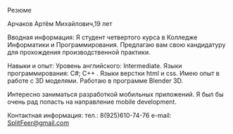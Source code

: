 Резюме

Арчаков Артём Михайлович,19 лет

Вводная информация:
Я студент четвертого курса в Колледже Информатики и Программирования. Предлагаю вам свою кандидатуру для прохождения производственной практики. 

Навыки и опыт:
Уровень английского: Intermediate.
Языки программирования: C#;  C++ . Языки верстки html и css.
Имею опыт в работе с 3D моделями. Работаю в программе Blender 3D.

Интересно заниматься разработкой мобильных приложений. Я был бы очень рад попасть на направление mobile development.

Контактная информация:
тел.:  8(925)610-74-76
e-mail: SplitFeer@gmail.com
